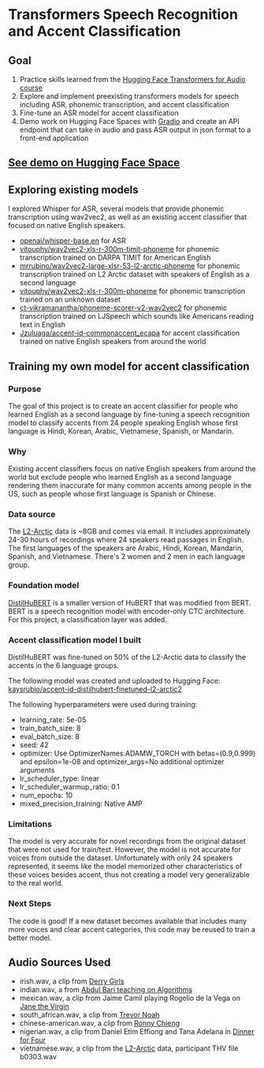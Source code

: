 # Transformers Speech Recognition and Accent Classification
## Goal
1. Practice skills learned from the [Hugging Face Transformers for Audio course]( https://huggingface.co/learn/audio-course/en/chapter0/introduction)
2. Explore and implement preexisting transformers models for speech including ASR, phonemic transcription, and accent classification
3. Fine-tune an ASR model for accent classification
4. Demo work on Hugging Face Spaces with [Gradio](https://www.gradio.app/) and create an API endpoint that can take in audio and pass ASR output in json format to a front-end application

## [See demo on Hugging Face Space](https://huggingface.co/spaces/kaysrubio/speech_transcribe_phonemes_and_accent)

## Exploring existing models
I explored Whisper for ASR, several models that provide phonemic transcription using wav2vec2, as well as an existing accent classifier that focused on native English speakers.
 - [openai/whisper-base.en](https://huggingface.co/openai/whisper-base.en) for ASR
 - [vitouphy/wav2vec2-xls-r-300m-timit-phoneme](https://huggingface.co/vitouphy/wav2vec2-xls-r-300m-timit-phoneme) for phonemic transcription trained on DARPA TIMIT for American English
 - [mrrubino/wav2vec2-large-xlsr-53-l2-arctic-phoneme](https://huggingface.co/mrrubino/wav2vec2-large-xlsr-53-l2-arctic-phoneme) for phonemic transcription trained on L2 Arctic dataset with speakers of English as a second language
 - [vitouphy/wav2vec2-xls-r-300m-phoneme](https://huggingface.co/vitouphy/wav2vec2-xls-r-300m-phoneme) for phonemic transcription trained on an unknown dataset
 - [ct-vikramanantha/phoneme-scorer-v2-wav2vec2](https://huggingface.co/ct-vikramanantha/phoneme-scorer-v2-wav2vec2) for phonemic transcription trained on LJSpeech which sounds like Americans reading text in English
 - [Jzuluaga/accent-id-commonaccent_ecapa](Jzuluaga/accent-id-commonaccent_ecapa) for accent classification trained on native English speakers from around the world

## Training my own model for accent classification

### Purpose
The goal of this project is to create an accent classifier for people who learned English as a second language by fine-tuning a speech recognition model to classify accents from 24 people speaking English whose first language is Hindi, Korean, Arabic, Vietnamese, Spanish, or Mandarin.

### Why
Existing accent classifiers focus on native English speakers from around the world but exclude people who learned English as a second language rendering them inaccurate for many common accents among people in the US, such as people whose first language is Spanish or Chinese.

### Data source
The [L2-Arctic](https://psi.engr.tamu.edu/l2-arctic-corpus/) data is ~8GB and comes via email. It includes approximately 24-30 hours of recordings where 24 speakers read passages in English. The first languages of the speakers are Arabic, Hindi, Korean, Mandarin, Spanish, and Vietnamese.  There's 2 women and 2 men in each language group.

### Foundation model
[DistilHuBERT](https://huggingface.co/ntu-spml/distilhubert) is a smaller version of HuBERT that was modified from BERT. BERT is a speech recognition model with encoder-only CTC architecture.  For this project, a classification layer was added.

### Accent classification model I built
DistilHuBERT was fine-tuned on 50% of the L2-Arctic data to classify the accents in the 6 language groups.

The following model was created and uploaded to Hugging Face:
[kaysrubio/accent-id-distilhubert-finetuned-l2-arctic2](https://huggingface.co/kaysrubio/accent-id-distilhubert-finetuned-l2-arctic2)

The following hyperparameters were used during training:
- learning_rate: 5e-05
- train_batch_size: 8
- eval_batch_size: 8
- seed: 42
- optimizer: Use OptimizerNames.ADAMW_TORCH with betas=(0.9,0.999) and epsilon=1e-08 and optimizer_args=No additional optimizer arguments
- lr_scheduler_type: linear
- lr_scheduler_warmup_ratio: 0.1
- num_epochs: 10
- mixed_precision_training: Native AMP

### Limitations
The model is very accurate for novel recordings from the original dataset that were not used for train/test. However, the model is not accurate for voices from outside the dataset.  Unfortunately with only 24 speakers represented, it seems like the model memorized other characteristics of these voices besides accent, thus not creating a model very generalizable to the real world.

### Next Steps
The code is good! If a new dataset becomes available that includes many more voices and clear accent categories, this code may be reused to train a better model.


## Audio Sources Used
  - irish.wav, a clip from [Derry Girls](https://www.youtube.com/watch?v=5J211yVWIzg)
  - indian.wav, a from [Abdul Bari teaching on Algorithms](https://www.youtube.com/watch?v=0IAPZzGSbME&list=PLEouKpnYLW8Gk4w7pe8F5J5UNNIkljZWn)
 - mexican.wav, a clip from Jaime Camil playing Rogelio de la Vega on [Jane the Virgin](https://www.youtube.com/watch?v=7HwnS6R7_wQ)
 - south_african.wav, a clip from [Trevor Noah](https://www.youtube.com/watch?v=xma3ZdwtEJ4)
- chinese-american.wav, a clip from [Ronny Chieng](https://www.tiktok.com/@netflixisajoke/video/7450493571158920478?lang=en)
 - nigerian.wav, a clip from Daniel Etim Effiong and Tana Adelana in [Dinner for Four](https://www.youtube.com/watch?v=QFhI71C4iRI)
 - vietnamese.wav, a clip from the [L2-Arctic](https://psi.engr.tamu.edu/l2-arctic-corpus/) data, participant THV file b0303.wav

